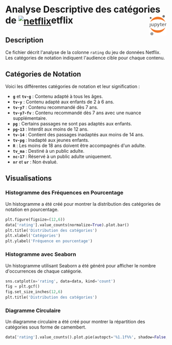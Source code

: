 # Analyse Descriptive des catégories de <a href="#"><img align="center" src="https://upload.wikimedia.org/wikipedia/commons/0/0c/Netflix_2015_N_logo.svg?uselang=fr" alt="netflix" height="36px"></a>etflix<a href="../../"><img align="right" src="../../../../assets/logo/Jupyter.svg" alt="Jupyter" height="64px"></a>
## Description
Ce fichier décrit l'analyse de la colonne `rating` du jeu de données Netflix. Les catégories de notation indiquent l'audience cible pour chaque contenu.
## Catégories de Notation
Voici les différentes catégories de notation et leur signification :
- **`g`** et **`tv-g`** : Contenu adapté à tous les âges.
- **`tv-y`** : Contenu adapté aux enfants de 2 à 6 ans.
- **`tv-y7`** : Contenu recommandé dès 7 ans.
- **`tv-y7-fv`** : Contenu recommandé dès 7 ans avec une nuance supplémentaire.
- **`pg`** : Certains passages ne sont pas adaptés aux enfants.
- **`pg-13`** : Interdit aux moins de 12 ans.
- **`tv-14`** : Contient des passages inadaptés aux moins de 14 ans.
- **`tv-pg`** : Inadapté aux jeunes enfants.
- **`R`** : Les moins de 18 ans doivent être accompagnés d'un adulte.
- **`tv_ma`** : Destiné à un public adulte.
- **`nc-17`** : Réservé à un public adulte uniquement.
- **`nr`** et **`ur`** : Non évalué.
## Visualisations
### Histogramme des Fréquences en Pourcentage
Un histogramme a été créé pour montrer la distribution des catégories de notation en pourcentage.
```python
plt.figure(figsize=(12,6))
data['rating'].value_counts(normalize=True).plot.bar()
plt.title('Distribution des catégories')
plt.xlabel('Catégories')
plt.ylabel('Fréquence en pourcentage')
```
### Histogramme avec Seaborn
Un histogramme utilisant Seaborn a été généré pour afficher le nombre d'occurrences de chaque catégorie.
```python
sns.catplot(x='rating', data=data, kind='count')
fig = plt.gcf()
fig.set_size_inches(12,6)
plt.title('Distribution des catégories')
```
### Diagramme Circulaire
Un diagramme circulaire a été créé pour montrer la répartition des catégories sous forme de camembert.
```python
data['rating'].value_counts().plot.pie(autopct='%1.1f%%', shadow=False, figsize=(12,12))
```